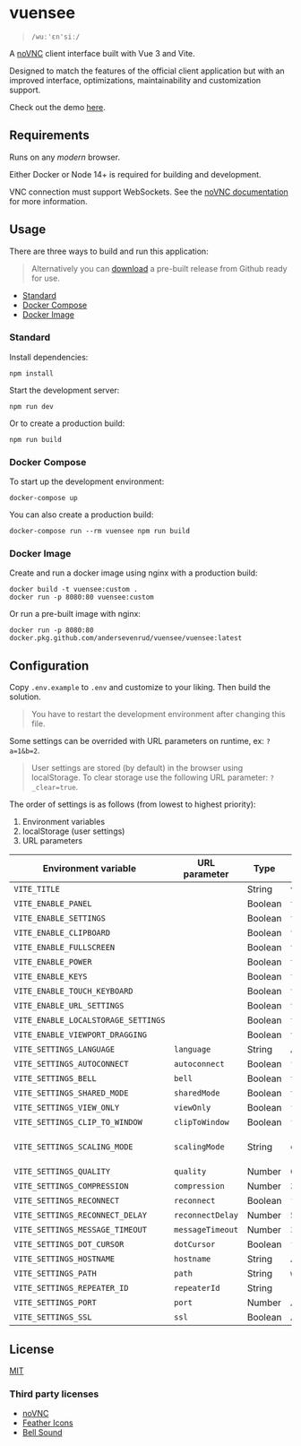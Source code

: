 # vuensee

> `/wuː'ɛn'siː/`

A [noVNC](https://github.com/novnc/noVNC) client interface built with Vue 3 and Vite.

Designed to match the features of the official client application but with an improved
interface, optimizations, maintainability and customization support.

Check out the demo [here](https://andersevenrud.github.io/vuensee/index.html).

## Requirements

Runs on any *modern* browser.

Either Docker or Node 14+ is required for building and development.

VNC connection must support WebSockets. See the
[noVNC documentation](https://github.com/novnc/noVNC#server-requirements)
for more information.

## Usage

There are three ways to build and run this application:

> Alternatively you can [download](https://github.com/andersevenrud/vuensee/releases)
> a pre-built release from Github ready for use.

* [Standard](#standard)
* [Docker Compose](#docker-compose)
* [Docker Image](#docker-image)

### Standard

Install dependencies:

```shell
npm install
```

Start the development server:

```shell
npm run dev
```

Or to create a production build:

```shell
npm run build
```

### Docker Compose

To start up the development environment:

```shell
docker-compose up
```

You can also create a production build:

```shell
docker-compose run --rm vuensee npm run build
```

### Docker Image

Create and run a docker image using nginx with a production build:

```shell
docker build -t vuensee:custom .
docker run -p 8080:80 vuensee:custom
```

Or run a pre-built image with nginx:

```shell
docker run -p 8080:80 docker.pkg.github.com/andersevenrud/vuensee/vuensee:latest
```

## Configuration

Copy `.env.example` to `.env` and customize to your liking. Then build the solution.

> You have to restart the development environment after changing this file.

Some settings can be overrided with URL parameters on runtime, ex: `?a=1&b=2`.

> User settings are stored (by default) in the browser using localStorage.
> To clear storage use the following URL parameter: `?_clear=true`.

The order of settings is as follows (from lowest to highest priority):

1. Environment variables
2. localStorage (user settings)
3. URL parameters

| Environment variable                | URL parameter    | Type     | Default      | Notes                    |
| ----------------------------------- | ---------------- | -------- | ------------ | ------------------------ |
| `VITE_TITLE`                        |                  | String   | `vuensee`    |                          |
| `VITE_ENABLE_PANEL`                 |                  | Boolean  | `true`       |                          |
| `VITE_ENABLE_SETTINGS`              |                  | Boolean  | `true`       |                          |
| `VITE_ENABLE_CLIPBOARD`             |                  | Boolean  | `true`       |                          |
| `VITE_ENABLE_FULLSCREEN`            |                  | Boolean  | `true`       |                          |
| `VITE_ENABLE_POWER`                 |                  | Boolean  | `true`       |                          |
| `VITE_ENABLE_KEYS`                  |                  | Boolean  | `true`       |                          |
| `VITE_ENABLE_TOUCH_KEYBOARD`        |                  | Boolean  | `true`       |                          |
| `VITE_ENABLE_URL_SETTINGS`          |                  | Boolean  | `true`       |                          |
| `VITE_ENABLE_LOCALSTORAGE_SETTINGS` |                  | Boolean  | `true`       |                          |
| `VITE_ENABLE_VIEWPORT_DRAGGING`     |                  | Boolean  | `true`       |                          |
| `VITE_SETTINGS_LANGUAGE`            | `language`       | String   | Auto         | `en`, `no`               |
| `VITE_SETTINGS_AUTOCONNECT`         | `autoconnect`    | Boolean  | `false`      |                          |
| `VITE_SETTINGS_BELL`                | `bell`           | Boolean  | `true`       |                          |
| `VITE_SETTINGS_SHARED_MODE`         | `sharedMode`     | Boolean  | `true`       |                          |
| `VITE_SETTINGS_VIEW_ONLY`           | `viewOnly`       | Boolean  | `false`      |                          |
| `VITE_SETTINGS_CLIP_TO_WINDOW`      | `clipToWindow`   | Boolean  | `false`      |                          |
| `VITE_SETTINGS_SCALING_MODE`        | `scalingMode`    | String   | `off`        | `off`, `scale`, `remote` |
| `VITE_SETTINGS_QUALITY`             | `quality`        | Number   | `6`          | `0` - `9`                |
| `VITE_SETTINGS_COMPRESSION`         | `compression`    | Number   | `2`          | `0` - `9`                |
| `VITE_SETTINGS_RECONNECT`           | `reconnect`      | Boolean  | `false`      |                          |
| `VITE_SETTINGS_RECONNECT_DELAY`     | `reconnectDelay` | Number   | `5000`       |                          |
| `VITE_SETTINGS_MESSAGE_TIMEOUT`     | `messageTimeout` | Number   | `3000`       |                          |
| `VITE_SETTINGS_DOT_CURSOR`          | `dotCursor`      | Boolean  | `false`      |                          |
| `VITE_SETTINGS_HOSTNAME`            | `hostname`       | String   | Auto         |                          |
| `VITE_SETTINGS_PATH`                | `path`           | String   | `websockify` |                          |
| `VITE_SETTINGS_REPEATER_ID`         | `repeaterId`     | String   |              |                          |
| `VITE_SETTINGS_PORT`                | `port`           | Number   | Auto         |                          |
| `VITE_SETTINGS_SSL`                 | `ssl`            | Boolean  | Auto         |                          |

## License

[MIT](https://github.com/andersevenrud/vuensee/blob/main/LICENSE)

### Third party licenses

* [noVNC](https://github.com/novnc/noVNC/blob/master/LICENSE.txt)
* [Feather Icons](https://raw.githubusercontent.com/feathericons/feather/master/LICENSE)
* [Bell Sound](https://github.com/novnc/noVNC/blob/9142f8f0f7b4a53447f5cfec3a797cbf0d6204a9/app/sounds/CREDITS)
